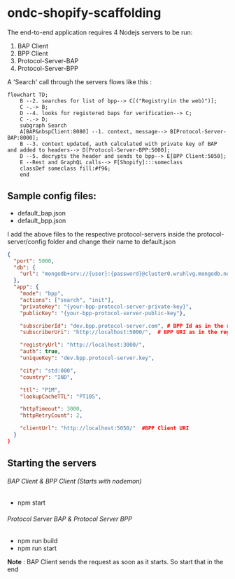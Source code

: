 # ondc-shopify-scaffolding

The end-to-end application requires 4 Nodejs servers to be run:
1. BAP Client
2. BPP Client
3. Protocol-Server-BAP
4. Protocol-Server-BPP


A 'Search' call through the servers flows like this :
```mermaid
flowchart TD;
    B --2. searches for list of bpp--> C[("Registry(in the web)")];
    C -.-> B;
    D --4. looks for registered baps for verification--> C;
    C -.-> D;
    subgraph Search
    A[BAP&nbspClient:8080] --1. context, message--> B[Protocol-Server-BAP:8000];
    B --3. context updated, auth calculated with private key of BAP and added to headers--> D[Protocol-Server-BPP:5000];
    D --5. decrypts the header and sends to bpp--> E[BPP Client:5050];
    E --Rest and GraphQL calls--> F[Shopify]:::someclass
    classDef someclass fill:#f96;
    end
```

## Sample config files:
- default_bap.json
- default_bpp.json

I add the above files to the respective protocol-servers inside the protocol-server/config folder and change their name to default.json


```json
{
  "port": 5000,
  "db": {
    "url": "mongodb+srv://{user}:{password}@cluster0.wruhlvg.mongodb.net/?retryWrites=true&w=majority"
  },
  "app": {
    "mode": "bpp",
    "actions": ["search", "init"],
    "privateKey": "{your-bpp-protocol-server-private-key}",
    "publicKey": "{your-bpp-protocol-server-public-key"},

    "subscriberId": "dev.bpp.protocol-server.com", # BPP Id as in the registry
    "subscriberUri": "http://localhost:5000/",  # BPP URI as in the registry

    "registryUrl": "http://localhost:3000/",
    "auth": true,
    "uniqueKey": "dev.bpp.protocol-server.key",

    "city": "std:080",
    "country": "IND",

    "ttl": "P1M",
    "lookupCacheTTL": "PT10S",

    "httpTimeout": 3000,
    "httpRetryCount": 2,

    "clientUrl": "http://localhost:5050/"  #BPP Client URI
  }
}
```


## Starting the servers
###### BAP Client & BPP Client (Starts with nodemon)
- npm start
###### Protocol Server BAP & Protocol Server BPP
- npm run build
- npm run start

**Note** : BAP Client sends the request as soon as it starts. So start that in the end
